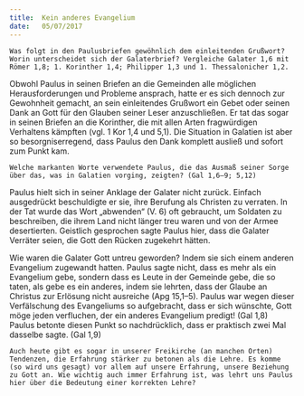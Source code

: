 ```yaml
---
title:  Kein anderes Evangelium
date:   05/07/2017
---
```


`Was folgt in den Paulusbriefen gewöhnlich dem einleitenden Grußwort? Worin unterscheidet sich der Galaterbrief? Vergleiche Galater 1,6 mit Römer 1,8; 1. Korinther 1,4; Philipper 1,3 und 1. Thessalonicher 1,2.`

Obwohl Paulus in seinen Briefen an die Gemeinden alle möglichen Herausforderungen und Probleme ansprach, hatte er es sich dennoch zur Gewohnheit gemacht, an sein einleitendes Grußwort ein Gebet oder seinen Dank an Gott für den Glauben seiner Leser anzuschließen. Er tat das sogar in seinen Briefen an die Korinther, die mit allen Arten fragwürdigen Verhaltens kämpften (vgl. 1 Kor 1,4 und 5,1). Die Situation in Galatien ist aber so besorgniserregend, dass Paulus den Dank komplett ausließ und sofort zum Punkt kam.

`Welche markanten Worte verwendete Paulus, die das Ausmaß seiner Sorge über das, was in Galatien vorging, zeigten? (Gal 1,6–9; 5,12)`

Paulus hielt sich in seiner Anklage der Galater nicht zurück. Einfach ausgedrückt beschuldigte er sie, ihre Berufung als Christen zu verraten. In der Tat wurde das Wort „abwenden“ (V. 6) oft gebraucht, um Soldaten zu beschreiben, die ihrem Land nicht länger treu waren und von der Armee desertierten. Geistlich gesprochen sagte Paulus hier, dass die Galater Verräter seien, die Gott den Rücken zugekehrt hätten.

Wie waren die Galater Gott untreu geworden? Indem sie sich einem anderen Evangelium zugewandt hatten. Paulus sagte nicht, dass es mehr als ein Evangelium gebe, sondern dass es Leute in der Gemeinde gebe, die so taten, als gebe es ein anderes, indem sie lehrten, dass der Glaube an Christus zur Erlösung nicht ausreiche (Apg 15,1–5). Paulus war wegen dieser Verfälschung des Evangeliums so aufgebracht, dass er sich wünschte, Gott möge jeden verfluchen, der ein anderes Evangelium predigt! (Gal 1,8) Paulus betonte diesen Punkt so nachdrücklich, dass er praktisch zwei Mal dasselbe sagte. (Gal 1,9)

`Auch heute gibt es sogar in unserer Freikirche (an manchen Orten) Tendenzen, die Erfahrung stärker zu betonen als die Lehre. Es komme (so wird uns gesagt) vor allem auf unsere Erfahrung, unsere Beziehung zu Gott an. Wie wichtig auch immer Erfahrung ist, was lehrt uns Paulus hier über die Bedeutung einer korrekten Lehre?`
